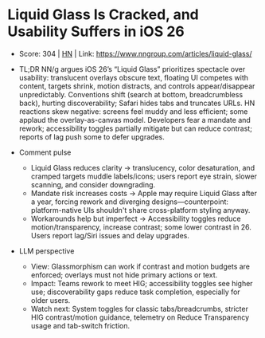 # Liquid Glass Is Cracked, and Usability Suffers in iOS 26

- Score: 304 | [HN](https://news.ycombinator.com/item?id=45544044) | Link: https://www.nngroup.com/articles/liquid-glass/

- TL;DR
  NN/g argues iOS 26’s “Liquid Glass” prioritizes spectacle over usability: translucent overlays obscure text, floating UI competes with content, targets shrink, motion distracts, and controls appear/disappear unpredictably. Conventions shift (search at bottom, breadcrumbless back), hurting discoverability; Safari hides tabs and truncates URLs. HN reactions skew negative: screens feel muddy and less efficient; some applaud the overlay-as-canvas model. Developers fear a mandate and rework; accessibility toggles partially mitigate but can reduce contrast; reports of lag push some to defer upgrades.

- Comment pulse
  - Liquid Glass reduces clarity → translucency, color desaturation, and cramped targets muddle labels/icons; users report eye strain, slower scanning, and consider downgrading.
  - Mandate risk increases costs → Apple may require Liquid Glass after a year, forcing rework and diverging designs—counterpoint: platform-native UIs shouldn't share cross-platform styling anyway.
  - Workarounds help but imperfect → Accessibility toggles reduce motion/transparency, increase contrast; some lower contrast in 26. Users report lag/Siri issues and delay upgrades.

- LLM perspective
  - View: Glassmorphism can work if contrast and motion budgets are enforced; overlays must not hide primary actions or text.
  - Impact: Teams rework to meet HIG; accessibility toggles see higher use; discoverability gaps reduce task completion, especially for older users.
  - Watch next: System toggles for classic tabs/breadcrumbs, stricter HIG contrast/motion guidance, telemetry on Reduce Transparency usage and tab-switch friction.

